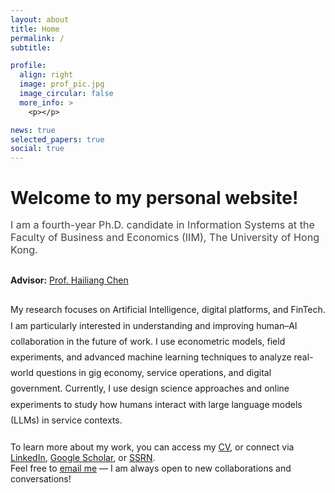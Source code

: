```yaml
---
layout: about
title: Home
permalink: /
subtitle:

profile:
  align: right
  image: prof_pic.jpg
  image_circular: false
  more_info: >
    <p></p>

news: true
selected_papers: true
social: true
---
```


<div style="max-width:820px; margin:auto; margin-top:20px;">

  <h1 style="font-weight:700; margin-bottom:14px;">Welcome to my personal website!</h1>
  
  <p style="font-size:1.15em; color:#444; margin-bottom:30px;">
    I am a fourth-year Ph.D. candidate in Information Systems at the Faculty of Business and Economics (IIM), The University of Hong Kong.
  </p>
  
  <div style="margin-bottom:26px;">
    <strong>Advisor:</strong> <a href="https://www.hkubs.hku.hk/people/hailiang-chen/" target="_blank">Prof. Hailiang Chen</a>
  </div>
  
  <p style="line-height:1.8;">
    My research focuses on Artificial Intelligence, digital platforms, and FinTech. I am particularly interested in understanding and improving human–AI collaboration in the future of work.
    I use econometric models, field experiments, and advanced machine learning techniques to analyze real-world questions in gig economy, service operations, and digital government.
    Currently, I use design science approaches and online experiments to study how humans interact with large language models (LLMs) in service contexts.
  </p>

  <p style="margin-top:22px;">
    To learn more about my work, you can access my <a href="/cv/" target="_blank">CV</a>, or connect via <a href="https://www.linkedin.com/in/miao-y-86a492118/" target="_blank">LinkedIn</a>, <a href="https://scholar.google.com/citations?user=Psa2zHcAAAAJ" target="_blank">Google Scholar</a>, or <a href="https://papers.ssrn.com/sol3/cf_dev/AbsByAuth.cfm?per_id=4796013" target="_blank">SSRN</a>. 
    <br>
    Feel free to <a href="mailto:miaoyu@connect.hku.hk">email me</a> — I am always open to new collaborations and conversations!
  </p>
  
</div>
